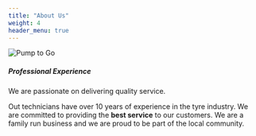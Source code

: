 ```yaml
---
title: "About Us"
weight: 4
header_menu: true
---
```


![Pump to Go](images/PersonalImage.jpeg)

##### Professional Experience

We are passionate on delivering quality service.

Out technicians have over 10 years of experience in the tyre industry. We are committed to providing the **best service** to our customers. We are a family run business and we are proud to be part of the local community.

